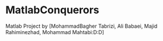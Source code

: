 MatlabConquerors
================

Matlab Project by [MohammadBagher Tabrizi, Ali Babaei, Majid Rahiminezhad, Mohammad Mahtabi:D:D]
